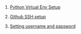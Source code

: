 1. [Python Virtual Env Setup](https://packaging.python.org/guides/installing-using-pip-and-virtual-environments/#installing-virtualenv)
2. [Github SSH setup](https://help.github.com/en/github/authenticating-to-github/generating-a-new-ssh-key-and-adding-it-to-the-ssh-agent)

3. [Setting username and password](https://help.github.com/en/github/using-git/setting-your-username-in-git)



